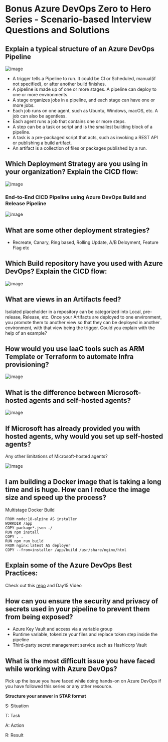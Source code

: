 # Bonus  Azure DevOps Zero to Hero Series - Scenario-based Interview Questions and Solutions



## Explain a typical structure of an Azure DevOps Pipeline

![image](https://github.com/piyushsachdeva/AzureDevOps-Zero-to-Hero/assets/40286378/ca03a698-fd46-4cc3-90ee-a9db5d945d0d)

- A trigger tells a Pipeline to run. It could be CI or Scheduled, manual(if not specified), or after another build finishes.
- A pipeline is made up of one or more stages. A pipeline can deploy to one or more environments.
- A stage organizes jobs in a pipeline, and each stage can have one or more jobs.
- Each job runs on one agent, such as Ubuntu, Windows, macOS, etc. A job can also be agentless.
- Each agent runs a job that contains one or more steps.
- A step can be a task or script and is the smallest building block of a pipeline.
- A task is a pre-packaged script that acts, such as invoking a REST API or publishing a build artifact.
- An artifact is a collection of files or packages published by a run.

## Which Deployment Strategy are you using in your organization? Explain the CICD flow:


![image](https://github.com/piyushsachdeva/AzureDevOps-Zero-to-Hero/assets/40286378/5892b678-3cee-45a9-89ed-a3ff6e468e8d)


### End-to-End CICD Pipeline using Azure DevOps Build and Release Pipeline

![image](https://github.com/piyushsachdeva/AzureDevOps-Zero-to-Hero/assets/40286378/17a5a6dc-5707-4239-9ba8-b914fd11b137)

## What are some other deployment strategies?
- Recreate, Canary, Ring based, Rolling Update, A/B Deloyment, Feature Flag etc

## Which Build repository have you used with Azure DevOps? Explain the CICD flow:


![image](https://github.com/piyushsachdeva/AzureDevOps-Zero-to-Hero/assets/40286378/d9340a48-8c68-4b69-856a-2be1fb34c766)

## What are views in an Artifacts feed?
Isolated placeholder in a repository can be categorized into Local, pre-release, Release, etc. Once your Artifacts are deployed to one environment, you promote them to another view so that they can be deployed in another environment, with that view being the trigger.
Could you explain with the help of an example?

## How would you use IaaC tools such as ARM Template or Terraform to automate Infra provisioning?

![image](https://github.com/piyushsachdeva/AzureDevOps-Zero-to-Hero/assets/40286378/d8d9b95b-6b6f-4eb3-a0fc-aa01ac6a6d85)

## What is the difference between Microsoft-hosted agents and self-hosted agents?

![image](https://github.com/piyushsachdeva/AzureDevOps-Zero-to-Hero/assets/40286378/ed27ff4a-4786-48c9-a4df-f70bff2f7c7a)

## If Microsoft has already provided you with hosted agents, why would you set up self-hosted agents?
Any other limitations of Microsoft-hosted agents?

![image](https://github.com/piyushsachdeva/AzureDevOps-Zero-to-Hero/assets/40286378/9c9b4780-5750-46a2-986e-e705bcee6ef6)

## I am building a Docker image that is taking a long time and is huge. How can I reduce the image size and speed up the process?

Multistage Docker Build

```
FROM node:18-alpine AS installer
WORKDIR /app
COPY package*.json ./
RUN npm install
COPY . .
RUN npm run build
FROM nginx:latest AS deployer
COPY --from=installer /app/build /usr/share/nginx/html
```
## Explain some of the Azure DevOps Best Practices:

Check out this [repo](https://github.com/piyushsachdeva/AzureDevOps-Zero-to-Hero/blob/main/Day15/README.md) and Day15 Video

## How can you ensure the security and privacy of secrets used in your pipeline to prevent them from being exposed?
- Azure Key Vault and access via a variable group
- Runtime variable, tokenize your files and replace token step inside the pipeline
- Third-party secret management service such as Hashicorp Vault

## What is the most difficult issue you have faced while working with Azure DevOps?
Pick up the issue you have faced while doing hands-on on Azure DevOps if you have followed this series or any other resource.

**Structure your answer in STAR format**

S: Situation

T: Task

A: Action

R: Result

